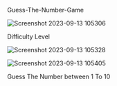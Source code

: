Guess-The-Number-Game


![Screenshot 2023-09-13 105306](https://github.com/ashik2112/GuessTheNumberGame/assets/135534589/638de9eb-0407-4150-8f1f-0bca6cbb7ebe)

Difficulty Level

![Screenshot 2023-09-13 105328](https://github.com/ashik2112/GuessTheNumberGame/assets/135534589/c89fc02f-a7ec-4a47-abbf-4581629c0e11)


![Screenshot 2023-09-13 105405](https://github.com/ashik2112/GuessTheNumberGame/assets/135534589/90216b77-8429-4517-a8ba-e29673c1d106)

Guess The Number between 1 To 10
